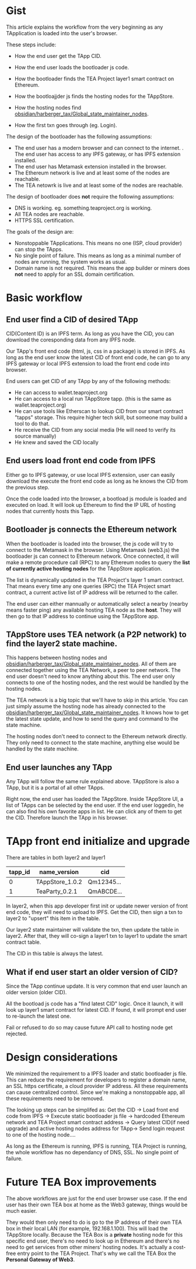 # Gist

This article explains the workflow from the very beginning as any TApplication is loaded into the user's browser.

These steps include:

* How the end user get the TApp CID.

* How the end user loads the bootloader js code.
* How the bootloader finds the TEA Project layer1 smart contract on Ethereum.
* How the bootloajjder js finds the hosting nodes for the TAppStore.
* How the hosting nodes find  [obsidian/harberger_tax/Global_state_maintainer_nodes](../harberger_tax/Global_state_maintainer_nodes.md).
* How the first txn goes through (eg. Login).

The design of the bootloader has the following assumptions:

* The end user has a modern browser and can connect to the internet.
  . The end user has access to any IPFS gateway, or has IPFS extension installed.
* The end user has Metamask extension installed in the browser.
* The Ethereum network is live and at least some of the nodes are reachable.
* The TEA netowrk is live and at least some of the nodes are reachable.

The design of bootloader does **not** require the following assumptions:

* DNS is working. eg. something.teaproject.org is working.
* All TEA nodes are reachable.
* HTTPS SSL certification.

The goals of the design are:

* Nonstoppable TApplications. This means no one (ISP, cloud provider) can stop the TApps.
* No single point of failure. This means as long as a minimal number of nodes are running, the system works as usual.
* Domain name is not required.  This means the app builder or miners does **not** need to apply for an SSL domain certification.

# Basic workflow

## End user find a CID of desired TApp

CID(Content ID) is an IPFS term. As long as you have the CID, you can download the coresponding data from any IPFS node.

Our TApp's front end code (html, js, css in a package) is stored in IPFS. As long as the end user know the latest CID of front end code, he can go to any IPFS gateway or local IPFS extension to load the front end code into browser.

End users can get CID of any TApp by any of the following methods:

* He can access to wallet.teaproject.org
* He can access to a local run TAppStore tapp. (this is the same as wallet.teaproject.org)
* He can use tools like Etherscan to lookup CID from our smart contract "tapps" storage. This require higher tech skill, but someone may build a tool to do that.
* He receive the CID from any social media  (He will need to verify its source manually)
* He knew and saved the CID locally

## End users load front end code from IPFS

Either go to IPFS gateway, or use local IPFS extension, user can easily download the execute the front end code as long as he knows the CID from the previous step.

Once the code loaded into the browser, a bootload js module is loaded and executed on load. It will look up Ethereum to find the IP URL of hosting nodes that currently hosts this Tapp.

## Bootloader js connects the Ethereum network

When the bootloader is loaded into the browser, the js code will try to connect to the Metamask in the browser. Using Metamask (web3.js) the bootloader js can connect to Ethereum network. Once connected, it will make a remote procedure call (RPC) to any Ethereum nodes to query the **list of currently active hosting nodes** for the TAppStore application. 

The list is dynamically updated in the TEA Project's layer 1 smart contract. That means every time any one queries (RPC) the TEA Project smart contract, a current active list of IP address will be returned to the caller. 

The end user can either mannually or automatically select a nearby (nearby means faster ping) any available hosting TEA node as the **host**. They will then go to that IP address to continue using the TAppStore app.

## TAppStore uses TEA network (a P2P network) to find the layer2 state machine.

This happens between hosting nodes and [obsidian/harberger_tax/Global_state_maintainer_nodes](../harberger_tax/Global_state_maintainer_nodes.md). All of them are connected together using the TEA Network, a peer to peer network. The end user doesn't need to know anything about this. The end user only connects to one of the hosting nodes, and the rest would be handled by the hosting nodes.

The TEA network is a big topic that we'll have to skip in this article. You can just simply assume the hosting node has already connected to the [obsidian/harberger_tax/Global_state_maintainer_nodes](../harberger_tax/Global_state_maintainer_nodes.md). It knows how to get the latest state update, and how to send the  query and command to the state machine. 

The hosting nodes don't need to connect to the Ethereum network directly. They only need to connect to the state machine, anything else would be handled by the state machine.

## End user launches any TApp

Any TApp will follow the same rule explained above. TAppStore is also a TApp, but it is a portal of all other TApps. 

Right now, the end user has loaded the TAppStore. Inside TAppStore UI, a list of TApps can be selected by the end user. If the end user loggedin, he can also find his own favorite apps in list. He can click any of them to get the CID. Therefore launch the TApp in his browser.

# TApp front end initialize and upgrade

There are tables in both layer2 and layer1

|tapp_id|name_version|cid|
|-------|------------|---|
|0|TAppStore_1.0.2|Qm12345...|
|1|TeaParty_0.2.1|QmABCDE...|

In layer2, when this app developer first init or update newer version of front end code, they will need to upload to IPFS. Get the CID, then sign a txn to layer2 to "upsert" this item in the table.

Our layer2 state maintainer will validate the txn, then update the table in layer2. After that, they will co-sign a layer1 txn to layer1 to update the smart contract table.

The CID in this table is always the latest.

## What if end user start an older version of CID?

Since the TApp continue update. It is very common that end user launch an older version (older CID).

All the bootload js code has a "find latest CID" logic. Once it launch, it will look up layer1 smart contract for latest CID. If found, it will prompt end user to re-launch the latest one. 

Fail or refused to do so may cause future API call to hosting node get rejected.

# Design considerations

We minimized the requirement to a IPFS loader and static bootloader js file. This can reduce the requirement for developers to register a domain name, an SSL https certificate, a cloud provider IP address. All these requirements can cause centralized control. Since we're making a nonstoppable app, all these requirements need to be removed.

The looking up steps can be simplifed as: Get the CID -> Load front end code from IPFS -> Execute static bootloader js file -> hardcoded Ethereum network and TEA Project smart contract address -> Query latest CID(if need upgrade) and active hosting nodes address for TApp-> Send login request to one of the hosting node....

As long as the Ethereum is running, IPFS is running, TEA Project is running, the whole workflow has no dependancy of DNS, SSL. No single point of failure.

# Future TEA Box improvements

The above workflows are just for the end user browser use case. If the end user has their own TEA box at home as the Web3 gateway, things would be much easier.

They would then only need to do is go to the IP address of their own TEA box in their local LAN (for example, 192.168.1.100). This will load the TAppStore locally. Because the TEA Box is a **private** hosting node for this specific end user, there's no need to look up in Ethereum and there's no need to get services from other miners' hosting nodes. It's actually a cost-free entry point to the TEA Project. That's why we call the TEA Box the **Personal Gateway of Web3**.
